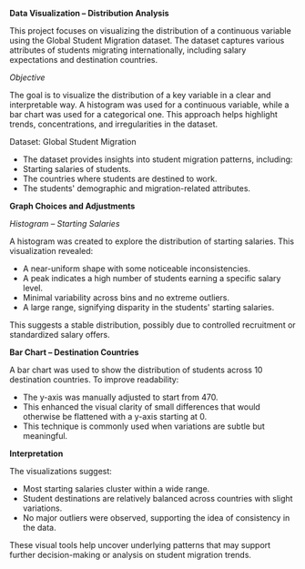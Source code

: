 **Data Visualization – Distribution Analysis**

This project focuses on visualizing the distribution of a continuous variable using the Global Student Migration dataset. The dataset captures various attributes of students migrating internationally, including salary expectations and destination countries.



*Objective*

The goal is to visualize the distribution of a key variable in a clear and interpretable way. A histogram was used for a continuous variable, while a bar chart was used for a categorical one. This approach helps highlight trends, concentrations, and irregularities in the dataset.



Dataset: Global Student Migration

* The dataset provides insights into student migration patterns, including:
* Starting salaries of students.
* The countries where students are destined to work.
* The students' demographic and migration-related attributes.



**Graph Choices and Adjustments**

*Histogram – Starting Salaries*

A histogram was created to explore the distribution of starting salaries. This visualization revealed:

* A near-uniform shape with some noticeable inconsistencies.
* A peak indicates a high number of students earning a specific salary level.
* Minimal variability across bins and no extreme outliers.
* A large range, signifying disparity in the students' starting salaries.



This suggests a stable distribution, possibly due to controlled recruitment or standardized salary offers.



**Bar Chart – Destination Countries**

A bar chart was used to show the distribution of students across 10 destination countries. To improve readability:



* The y-axis was manually adjusted to start from 470.
* This enhanced the visual clarity of small differences that would otherwise be flattened with a y-axis starting at 0.
* This technique is commonly used when variations are subtle but meaningful.



**Interpretation**

The visualizations suggest:

* Most starting salaries cluster within a wide range.
* Student destinations are relatively balanced across countries with slight variations.
* No major outliers were observed, supporting the idea of consistency in the data.



These visual tools help uncover underlying patterns that may support further decision-making or analysis on student migration trends.

